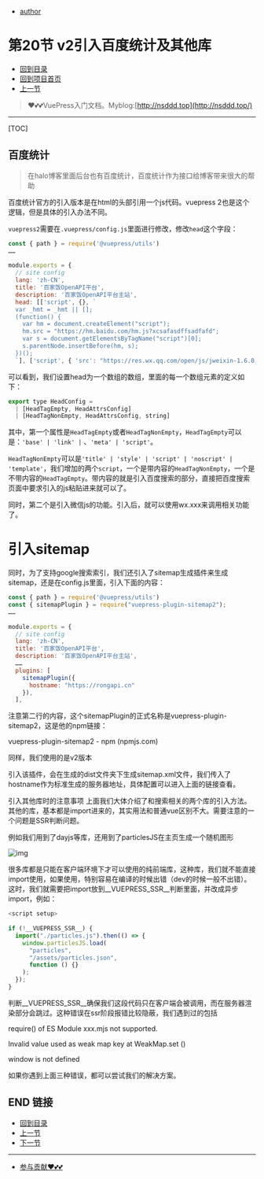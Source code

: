 + [author](https://github.com/3293172751)

# 第20节 v2引入百度统计及其他库

+ [回到目录](../README.md)
+ [回到项目首页](../../README.md)
+ [上一节](19.md)
> ❤️💕💕VuePress入门文档。Myblog:[http://nsddd.top](http://nsddd.top/)
---
[TOC]

## 百度统计

> 在halo博客里面后台也有百度统计，百度统计作为接口给博客带来很大的帮助

百度统计官方的引入版本是在html的头部引用一个js代码。vuepress 2也是这个逻辑，但是具体的引入办法不同。

`vuepress2`需要在`.vuepress/config.js`里面进行修改，修改`head`这个字段：

```js
const { path } = require('@vuepress/utils')
……
 
module.exports = {
  // site config
  lang: 'zh-CN',
  title: '百家饭OpenAPI平台',
  description: '百家饭OpenAPI平台主站',
  head: [['script', {}, `
  var _hmt = _hmt || [];
  (function() {
    var hm = document.createElement("script");
    hm.src = "https://hm.baidu.com/hm.js?xcsafasdffsadfafd";
    var s = document.getElementsByTagName("script")[0]; 
    s.parentNode.insertBefore(hm, s);
  })();
  `], ['script', { 'src': "https://res.wx.qq.com/open/js/jweixin-1.6.0.js" }]],
```

可以看到，我们设置head为一个数组的数组，里面的每一个数组元素的定义如下：

```js
export type HeadConfig =
  | [HeadTagEmpty, HeadAttrsConfig]
  | [HeadTagNonEmpty, HeadAttrsConfig, string]
```

其中，第一个属性是`HeadTagEmpty`或者`HeadTagNonEmpty`，`HeadTagEmpty`可以是：`'base' | 'link' |` 、`'meta' | 'script'`。

`HeadTagNonEmpty`可以是`'title' | 'style' | 'script' | 'noscript' | 'template'`，我们增加的两个`script`，一个是带内容的`HeadTagNonEmpty`，一个是不带内容的`HeadTagEmpty`。带内容的就是引入百度搜索的部分，直接把百度搜索页面中要求引入的js粘贴进来就可以了。

同时，第二个是引入微信js的功能。引入后，就可以使用wx.xxx来调用相关功能了。

# 引入sitemap

同时，为了支持google搜索索引，我们还引入了sitemap生成插件来生成sitemap，还是在config.js里面，引入下面的内容：

```js
const { path } = require('@vuepress/utils')
const { sitemapPlugin } = require("vuepress-plugin-sitemap2");
……
 
module.exports = {
  // site config
  lang: 'zh-CN',
  title: '百家饭OpenAPI平台',
  description: '百家饭OpenAPI平台主站',
  ……
  plugins: [
    sitemapPlugin({
      hostname: "https://rongapi.cn"
    }),
  ],
```

注意第二行的内容，这个sitemapPlugin的正式名称是vuepress-plugin-sitemap2，这是他的npm链接：

vuepress-plugin-sitemap2 - npm (npmjs.com)

同样，我们使用的是v2版本

引入该插件，会在生成的dist文件夹下生成sitemap.xml文件，我们传入了hostname作为标准生成的服务器地址，具体配置可以进入上面的链接查看。

引入其他库时的注意事项
上面我们大体介绍了和搜索相关的两个库的引入方法。其他的库，基本都是import进来的，其实用法和普通vue区别不大。需要注意的一个问题是SSR判断问题。

例如我们用到了dayjs等库，还用到了particlesJS在主页生成一个随机图形

![img](https://sm.nsddd.top//typora/eb12610e7d314f55a804c464403d5f2b.png?mail:3293172751@qq.com)

很多库都是只能在客户端环境下才可以使用的纯前端库，这种库，我们就不能直接import使用，如果使用，特别容易在编译的时候出错（dev的时候一般不出错）。这时，我们就需要把import放到__VUEPRESS_SSR__判断里面，并改成异步import，例如：

```js
<script setup>
 
if (!__VUEPRESS_SSR__) {
  import("./particles.js").then(() => {
    window.particlesJS.load(
      "particles",
      "/assets/particles.json",
      function () {}
    );
  });
}
```

 判断__VUEPRESS_SSR__确保我们这段代码只在客户端会被调用，而在服务器渲染部分会跳过。这种错误在ssr阶段报错比较隐蔽，我们遇到过的包括

 require() of ES Module xxx.mjs not supported.

Invalid value used as weak map key at WeakMap.set (<anonymous>)

window is not defined

如果你遇到上面三种错误，都可以尝试我们的解决方案。

## END 链接

+ [回到目录](../README.md)
+ [上一节](19.md)
+ [下一节](21.md)
---
+ [参与贡献❤️💕💕](https://github.com/3293172751/Block_Chain/blob/master/Git/git-contributor.md)